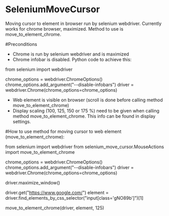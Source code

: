 # SeleniumMoveCursor
Moving cursor to element in browser run by selenium webdriver.
Currently works for chrome browser, maximized. Method to use is move_to_element_chrome.

#Preconditions
- Chrome is run by selenium webdriver and is maximized
- Chrome infobar is disabled. Python code to achieve this:

from selenium import webdriver

chrome_options = webdriver.ChromeOptions()
chrome_options.add_argument("--disable-infobars")
driver = webdriver.Chrome(chrome_options=chrome_options)

- Web element is visible on browser (scroll is done before calling method move_to_element_chrome)
- Display scaling (100, 125, 150 or 175 %) need to be given when calling method move_to_element_chrome. 
This info can be found in display settings.

#How to use method for moving cursor to web element (move_to_element_chrome):

from selenium import webdriver
from selenium_move_cursor.MouseActions import move_to_element_chrome

<!-- open chrome with disabled infobars -->
chrome_options = webdriver.ChromeOptions()
chrome_options.add_argument("--disable-infobars")
driver = webdriver.Chrome(chrome_options=chrome_options)

<!-- maximize browser -->
driver.maximize_window()

driver.get("https://www.google.com/")
element = driver.find_elements_by_css_selector("input[class='gNO89b']")[1]

<!-- call method for moving cursor -->
move_to_element_chrome(driver, element, 125)